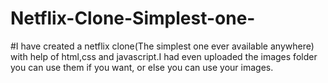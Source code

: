 # Netflix-Clone-Simplest-one-
#I have created a netflix clone(The simplest one ever available anywhere) with help of html,css and javascript.I had even uploaded the images folder you can use them if you want,
or else you can use your images.
